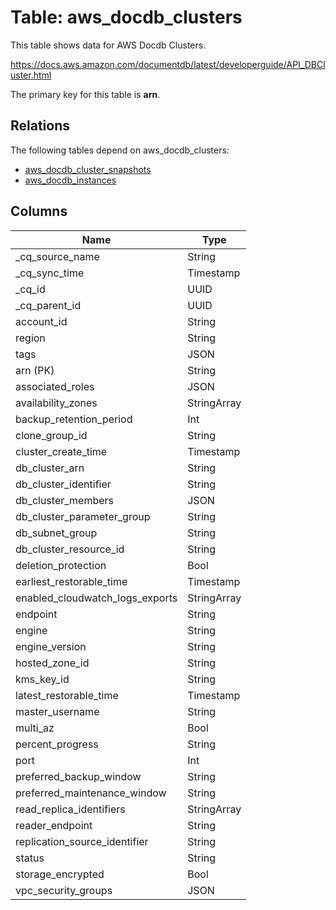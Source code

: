 # Table: aws_docdb_clusters

This table shows data for AWS Docdb Clusters.

https://docs.aws.amazon.com/documentdb/latest/developerguide/API_DBCluster.html

The primary key for this table is **arn**.

## Relations

The following tables depend on aws_docdb_clusters:
  - [aws_docdb_cluster_snapshots](aws_docdb_cluster_snapshots)
  - [aws_docdb_instances](aws_docdb_instances)

## Columns

| Name          | Type          |
| ------------- | ------------- |
|_cq_source_name|String|
|_cq_sync_time|Timestamp|
|_cq_id|UUID|
|_cq_parent_id|UUID|
|account_id|String|
|region|String|
|tags|JSON|
|arn (PK)|String|
|associated_roles|JSON|
|availability_zones|StringArray|
|backup_retention_period|Int|
|clone_group_id|String|
|cluster_create_time|Timestamp|
|db_cluster_arn|String|
|db_cluster_identifier|String|
|db_cluster_members|JSON|
|db_cluster_parameter_group|String|
|db_subnet_group|String|
|db_cluster_resource_id|String|
|deletion_protection|Bool|
|earliest_restorable_time|Timestamp|
|enabled_cloudwatch_logs_exports|StringArray|
|endpoint|String|
|engine|String|
|engine_version|String|
|hosted_zone_id|String|
|kms_key_id|String|
|latest_restorable_time|Timestamp|
|master_username|String|
|multi_az|Bool|
|percent_progress|String|
|port|Int|
|preferred_backup_window|String|
|preferred_maintenance_window|String|
|read_replica_identifiers|StringArray|
|reader_endpoint|String|
|replication_source_identifier|String|
|status|String|
|storage_encrypted|Bool|
|vpc_security_groups|JSON|